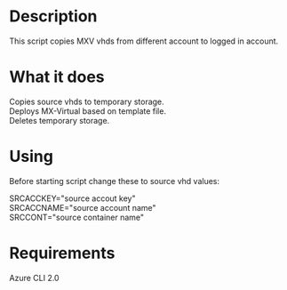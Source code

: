 # Description
This script copies MXV vhds from different account to logged in account.


# What it does

Copies source vhds to temporary storage.\
Deploys MX-Virtual based on template file.\
Deletes temporary storage.

# Using

Before starting script change these to source vhd values:

SRCACCKEY="source accout key"\
SRCACCNAME="source account name"\
SRCCONT="source container name"


# Requirements
Azure CLI 2.0